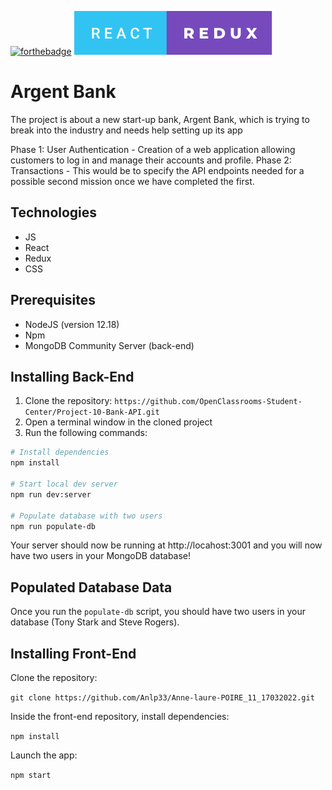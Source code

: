  
 
 [![forthebadge](https://forthebadge.com/images/badges/made-with-javascript.svg)](https://forthebadge.com) 
 ![This is an image](./react-redux.svg)
 
# Argent Bank

The project is about a new start-up bank, Argent Bank, which is trying to break into the industry and needs help setting up its app

Phase 1: User Authentication - Creation of a web application allowing customers to log in and manage their accounts and profile.
Phase 2: Transactions - This would be to specify the API endpoints needed for a possible second mission once we have completed the first.

## Technologies
- JS
- React
- Redux
- CSS 

## Prerequisites

- NodeJS (version 12.18)
- Npm
- MongoDB Community Server (back-end)
 
## Installing Back-End

1. Clone the repository:
`https://github.com/OpenClassrooms-Student-Center/Project-10-Bank-API.git`
2. Open a terminal window in the cloned project
3. Run the following commands:

```bash
# Install dependencies
npm install

# Start local dev server
npm run dev:server

# Populate database with two users
npm run populate-db
```

Your server should now be running at http://locahost:3001 and you will now have two users in your MongoDB database!

## Populated Database Data

Once you run the `populate-db` script, you should have two users in your database (Tony Stark and Steve Rogers).

## Installing Front-End

Clone the repository:

`git clone https://github.com/Anlp33/Anne-laure-POIRE_11_17032022.git`

Inside the front-end repository, install dependencies:

`npm install`

Launch the app:

`npm start`
